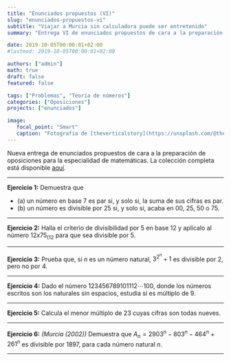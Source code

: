 ```yaml
---
title: "Enunciados propuestos (VI)"
slug: "enunciados-propuestos-vi"
subtitle: "Viajar a Murcia sin calculadora puede ser entretenido"
summary: "Entrega VI de enunciados propuestos de cara a la preparación de oposiciones en la especialidad de matemáticas."

date: 2019-10-05T00:00:01+02:00
#lastmod: 2019-10-05T00:00:01+02:00

authors: ["admin"]
math: true
draft: false
featured: false

tags: ["Problemas", "Teoría de números"]
categories: ["Oposiciones"]
projects: ["enunciados"]

image:
   focal_point: "Smart"
   caption: "Fotografía de [theverticalstory](https://unsplash.com/@theverticalstory), disponible en [Unsplash](https://unsplash.com/photos/LjkEdYv55bA)."
---
```


Nueva entrega de enunciados propuestos de cara a la preparación de oposiciones para la especialidad de matemáticas. La colección completa está disponible [aquí](/courses/enunciados/).

---

**Ejercicio 1:** Demuestra que

- (a) un número en base $7$ es par si, y solo si, la suma de sus cifras es par.
- (b) un número es divisible por $25$ si, y solo si, acaba en $00$, $25$, $50$ o $75$.

---

**Ejercicio 2:** Halla el criterio de divisibilidad por $5$ en base $12$ y aplícalo al número $12x75_{(12}$ para que sea divisible por $5$.

---

**Ejercicio 3:** Prueba que, si $n$ es un número natural, $3^{2 ^ n}+1$ es divisible por $2$, pero no por $4$.

---

**Ejercicio 4:** Dado el número $123456789101112\cdots100$, donde los números escritos son los naturales sin espacios, estudia si es múltiplo de $9$.

---

**Ejercicio 5:** Calcula el menor múltiplo de $23$ cuyas cifras son todas nueves.

---

**Ejercicio 6:** *(Murcia (2002))* Demuestra que $A_n = 2903^n - 803^n - 464^n + 261^n$ es divisible por $1897$, para cada número natural $n$.

---
